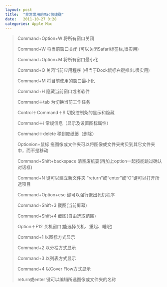 ```yaml
---
layout: post
title:  "非常常用的Mac快捷键"
date:   2011-10-27 0:28
categories: Apple Mac
---
```


>  Command+Option+W        将所有窗口关闭
>
>  Command+W               将当前窗口关闭 (可以关闭Safari标签栏,很实用)
>
>  Command+Option+M        将所有窗口最小化
>
>  Command+Q               关闭当前应用程序 (相当于Dock鼠标右键推出.很实用)
>
>  Command+M               将目前使用的窗口最小化
>
>  Command+H               隐藏当前窗口或者软件
>
>  Command＋tab            为切换当前工作任务
>
>  Control＋Command＋S     切换控制条的显示和隐藏
>
>  Command＋i              常规信息（显示及设置图标属性）
>
>  Command＋delete         移到废纸篓（删除）
>
>  Optionion+鼠标          拖图像或文件夹可以将图像或文件夹拷贝到其它文件夹中，而不是移动
>
>  Command+Shift+backspace 清空废纸篓(再加上option一起按能跳过确认对话框)
>
>  Command+N               键可以建立新文件夹 “return”或“enter”或“O”键可以打开所选项目
>
>  Command+Option+esc      键可以强行退出死机程序
>
>  Command+Shift+3         截图(当前屏幕)
>
>  Command+Shift+4         截图(自由选取范围)
>
>  Option＋F12             关机窗口(能选择关机、重起、睡眠)
>
>  Command+1               以图标方式显示
>
>  Command+2               以分栏方式显示
>
>  Command+3               以列表方式显示
>
>  Command+4               以Cover Flow方式显示
>
>  return或enter           键可以编辑所选图像或文件夹的名称
